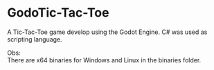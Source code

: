 # GodoTic-Tac-Toe
A Tic-Tac-Toe game develop using the Godot Engine. C# was used as scripting language.
<br/>

Obs:
<br/>
There are x64 binaries for Windows and Linux in the binaries folder.
